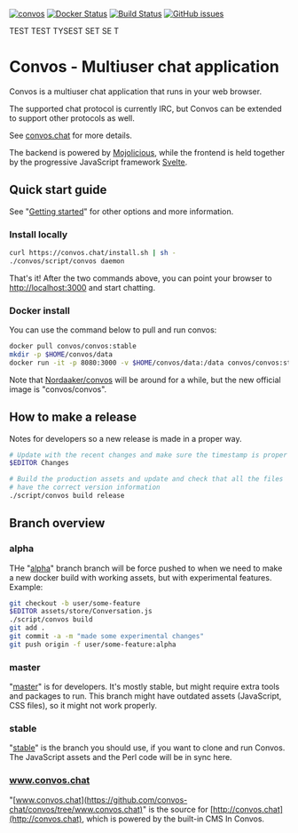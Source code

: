 [![convos](https://snapcraft.io//convos/badge.svg)](https://snapcraft.io/convos)
[![Docker Status](https://github.com/convos-chat/convos/workflows/Docker%20Image%20CI/badge.svg?branch=master)](https://hub.docker.com/r/convos/convos)
[![Build Status](https://github.com/convos-chat/convos/workflows/Linux%20CI/badge.svg?branch=master)](https://github.com/convos-chat/convos/actions)
[![GitHub issues](https://img.shields.io/github/issues/convos-chat/convos)](https://github.com/convos-chat/convos/issues)


TEST TEST TYSEST SET SE T
# Convos - Multiuser chat application

Convos is a multiuser chat application that runs in your web browser.

The supported chat protocol is currently IRC, but Convos can be extended to
support other protocols as well.

See [convos.chat](http://convos.chat) for more details.

The backend is powered by [Mojolicious](http://mojolicious.org), while the
frontend is held together by the progressive JavaScript framework
[Svelte](https://svelte.dev/).

## Quick start guide

See "[Getting started](https://convos.chat/doc/start)" for other
options and more information.

### Install locally

```bash
curl https://convos.chat/install.sh | sh -
./convos/script/convos daemon
```

That's it! After the two commands above, you can point your browser to
[http://localhost:3000](http://localhost:3000) and start chatting.

### Docker install

You can use the command below to pull and run convos:

```bash
docker pull convos/convos:stable
mkdir -p $HOME/convos/data
docker run -it -p 8080:3000 -v $HOME/convos/data:/data convos/convos:stable
```

Note that [Nordaaker/convos](hub.docker.com/r/Nordaaker/convos/) will be around
for a while, but the new official image is "convos/convos".

## How to make a release

Notes for developers so a new release is made in a proper way.

```bash
# Update with the recent changes and make sure the timestamp is proper
$EDITOR Changes

# Build the production assets and update and check that all the files
# have the correct version information
./script/convos build release
```

## Branch overview

### alpha

THe "[alpha](https://github.com/convos-chat/convos/tree/alpha)" branch branch
will be force pushed to when we need to make a new docker build with working
assets, but with experimental features. Example:

```bash
git checkout -b user/some-feature
$EDITOR assets/store/Conversation.js
./script/convos build
git add .
git commit -a -m "made some experimental changes"
git push origin -f user/some-feature:alpha
```

### master

"[master](https://github.com/convos-chat/convos/tree/master)" is for
developers. It's mostly stable, but might require extra tools and packages to
run. This branch might have outdated assets (JavaScript, CSS files), so it
might not work properly.

### stable

"[stable](https://github.com/convos-chat/convos/tree/stable)" is the branch you
should use, if you want to clone and run Convos. The JavaScript assets and the
Perl code will be in sync here.

### www.convos.chat

"[www.convos.chat](https://github.com/convos-chat/convos/tree/www.convos.chat)" is the source
for [http://convos.chat](http://convos.chat), which is powered by the built-in CMS
In Convos.
